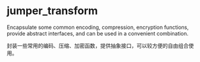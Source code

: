 # jumper_transform
Encapsulate some common encoding, compression, encryption functions, provide abstract interfaces, and can be used in a convenient combination. 

封装一些常用的编码、压缩、加密函数，提供抽象接口，可以较方便的自由组合使用。
